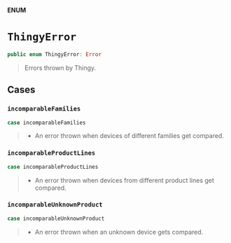 **ENUM**

# `ThingyError`

```swift
public enum ThingyError: Error
```

> Errors thrown by Thingy.

## Cases
### `incomparableFamilies`

```swift
case incomparableFamilies
```

> - An error thrown when devices of different families get compared.

### `incomparableProductLines`

```swift
case incomparableProductLines
```

> - An error thrown when devices from different product lines get compared.

### `incomparableUnknownProduct`

```swift
case incomparableUnknownProduct
```

> - An error thrown when an unknown device gets compared.
